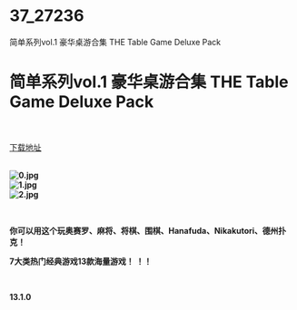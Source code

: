 # 37_27236
简单系列vol.1 豪华桌游合集 THE Table Game Deluxe Pack
# 简单系列vol.1 豪华桌游合集 THE Table Game Deluxe Pack
 <br/></br>
[下载地址](https://www.switch520.cc/article/27236 "下载地址")
<br/></br>

<p><strong><img title="0.jpg" src="https://www.switch520.cc/muke_img/2022_02_18_52550012c0210.jpg" alt="0.jpg"></strong><br>
<strong><img title="1.jpg" src="https://www.switch520.cc/muke_img/2022_02_18_d66bb2259665f.jpg" alt="1.jpg"></strong><br>
<strong><img title="2.jpg" src="https://www.switch520.cc/muke_img/2022_02_18_e056d6a933aaf.jpg" alt="2.jpg">&nbsp;</strong></p>
<p>&nbsp;</p>
<p><strong>你可以用这个玩奥赛罗、麻将、将棋、围棋、Hanafuda、Nikakutori、德州扑克！</strong></p>
<p><strong>7大类热门经典游戏13款海量游戏！ ！！</strong></p>
<p>&nbsp;</p>
<p><strong>13.1.0</strong></p>



